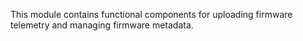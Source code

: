 This module contains functional components for uploading firmware telemetry and managing firmware metadata.